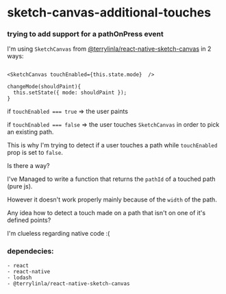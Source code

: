 # sketch-canvas-additional-touches
### trying to add support for a pathOnPress event

I'm using `SketchCanvas` from [@terrylinla/react-native-sketch-canvas](https://github.com/terrylinla/react-native-sketch-canvas) in 2 ways:
```

<SketchCanvas touchEnabled={this.state.mode}  />

changeMode(shouldPaint){
  this.setState({ mode: shouldPaint });
}
```

if `touchEnabled === true` => the user paints

if `touchEnabled === false` => the user touches `SketchCanvas` in order to pick an existing path.
 
This is why I'm trying to detect if a user touches a path while `touchEnabled` prop is set to `false`.

Is there a way?

I've Managed to write a function that returns the `pathId` of a touched path (pure js).

However it doesn't work properly mainly because of the `width` of the path.

Any idea how to detect a touch made on a path that isn't on one of it's defined points?

I'm clueless regarding native code :(

### dependecies:
    - react
    - react-native
    - lodash
    - @terrylinla/react-native-sketch-canvas
